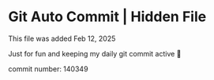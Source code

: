 # Git Auto Commit | Hidden File

This file was added Feb 12, 2025

Just for fun and keeping my daily git commit active 🤪

commit number: 140349
